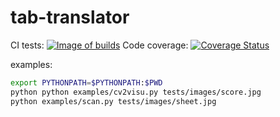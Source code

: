 # tab-translator
CI tests: [![Image of builds](https://travis-ci.org/ograndedjogo/tab-translator.svg)](https://travis-ci.org/ograndedjogo/tab-translator/builds)
Code coverage: [![Coverage Status](https://coveralls.io/repos/ograndedjogo/tab-translator/badge.svg?branch=gh_12_ci&service=github)](https://coveralls.io/github/ograndedjogo/tab-translator)

examples:
``` bash
export PYTHONPATH=$PYTHONPATH:$PWD
python python examples/cv2visu.py tests/images/score.jpg
python examples/scan.py tests/images/sheet.jpg
```
